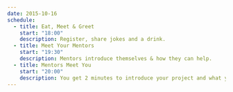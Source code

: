 ```yaml
---
date: 2015-10-16
schedule:
  - title: Eat, Meet & Greet
    start: "18:00"
    description: Register, share jokes and a drink.
  - title: Meet Your Mentors
    start: "19:30"
    description: Mentors introduce themselves & how they can help.
  - title: Mentors Meet You
    start: "20:00"
    description: You get 2 minutes to introduce your project and what you need.
---
```

